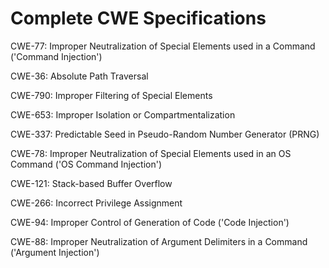 

# Complete CWE Specifications

CWE-77: Improper Neutralization of Special Elements used in a Command ('Command Injection')

CWE-36: Absolute Path Traversal

CWE-790: Improper Filtering of Special Elements

CWE-653: Improper Isolation or Compartmentalization

CWE-337: Predictable Seed in Pseudo-Random Number Generator (PRNG)

CWE-78: Improper Neutralization of Special Elements used in an OS Command ('OS Command Injection')

CWE-121: Stack-based Buffer Overflow

CWE-266: Incorrect Privilege Assignment

CWE-94: Improper Control of Generation of Code ('Code Injection')

CWE-88: Improper Neutralization of Argument Delimiters in a Command ('Argument Injection')